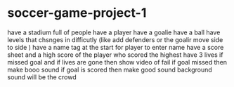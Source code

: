 # soccer-game-project-1
have a stadium full of people 
have a player
have a goalie
have a ball 
have levels that chsnges in difficutly (like add defenders or the goalir move side to side )
have a name tag at the start for player to enter name
have a score sheet and a high score of the player who scored the highest
have 3 lives if missed goal and if lives are gone then show video of fail
if goal missed then make booo sound
if goal is scored then make good sound
background sound will be the crowd 
